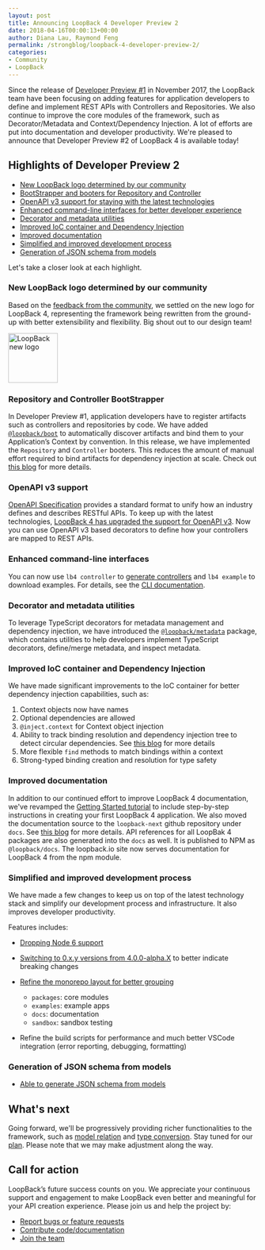 ```yaml
---
layout: post
title: Announcing LoopBack 4 Developer Preview 2
date: 2018-04-16T00:00:13+00:00
author: Diana Lau, Raymond Feng
permalink: /strongblog/loopback-4-developer-preview-2/
categories:
- Community
- LoopBack
---
```


Since the release of [Developer Preview #1][dp1]
in November 2017, the LoopBack team have been focusing on adding features for application developers to define and implement REST APIs with Controllers and Repositories. 
We also continue to improve the core modules of the framework, such as Decorator/Metadata and
Context/Dependency Injection. A lot of efforts are put into documentation and
developer productivity. We're pleased to announce that Developer Preview #2
of LoopBack 4 is available today!

## Highlights of Developer Preview 2

* [New LoopBack logo determined by our community](#new-loopback-logo-determined-by-our-community)
* [BootStrapper and booters for Repository and Controller](#repository-and-controller-bootstrapper)
* [OpenAPI v3 support for staying with the latest technologies](#openapi-v3-support)
* [Enhanced command-line interfaces for better developer experience](#enhanced-command-line-interfaces)
* [Decorator and metadata utilities](#decorator-and-metadata-utilities)
* [Improved IoC container and Dependency Injection](#improved-ioc-container-and-dependency-injection)
* [Improved documentation](#improved-documentation)
* [Simplified and improved development process](#development-process)
* [Generation of JSON schema from models](#generation-of-json-schema-from-models)

Let's take a closer look at each highlight.

<!--more-->

### New LoopBack logo determined by our community

Based on the [feedback from the community][logo], we settled on the new logo
for LoopBack 4, representing the framework being rewritten from the ground-up
with better extensibility and flexibility. Big shout out to our design team!

<img src="http://loopback.io/images/branding/mark/blue/loopback.jpg" alt="LoopBack new logo" style="width: 100px; margin:auto;"/>

### Repository and Controller BootStrapper

In Developer Preview #1, application developers have to register artifacts such
as controllers and repositories by code. We have added [`@loopback/boot`][boot-git]
to automatically discover artifacts and bind them to your Application’s Context
by convention. In this release, we have implemented the `Repository` and
`Controller` booters. This reduces the amount of manual effort required to
bind artifacts for dependency injection at scale. Check out [this blog][boot-blog]
for more details.

### OpenAPI v3 support

[OpenAPI Specification][oas] provides a standard format to unify how an industry
defines and describes RESTful APIs. To keep up with the latest technologies,
[LoopBack 4 has upgraded the support for OpenAPI v3][swagger-to-oas3]. Now you
can use OpenAPI v3 based decorators to define how your controllers are mapped
to REST APIs.

### Enhanced command-line interfaces

You can now use `lb4 controller` to [generate controllers][controller-blog]
and `lb4 example` to download examples. For details, see the [CLI documentation][cli-doc].

### Decorator and metadata utilities

To leverage TypeScript decorators for metadata management and dependency
injection, we have introduced the [`@loopback/metadata`][metadata] package,
which contains utilities to help developers implement TypeScript decorators,
define/merge metadata, and inspect metadata.

### Improved IoC container and Dependency Injection

We have made significant improvements to the IoC container for better dependency
injection capabilities, such as:

1.  Context objects now have names
2.  Optional dependencies are allowed
3.  `@inject.context` for Context object injection
4.  Ability to track binding resolution and dependency injection tree to detect
    circular dependencies. See [this blog][di-blog] for more details
5.  More flexible `find` methods to match bindings within a context
6.  Strong-typed binding creation and resolution for type safety

### Improved documentation

In addition to our continued effort to improve LoopBack 4 documentation,
we've revamped the [Getting Started tutorial][todo] to include step-by-step
instructions in creating your first LoopBack 4 application. We also moved the
documentation source to the `loopback-next` github repository under `docs`. See
[this blog][docs-blog] for more details. API references for all LoopBak 4
packages are also generated into the `docs` as well. It is published to NPM as
`@loopback/docs`. The loopback.io site now serves documentation for LoopBack 4
from the npm module.

### Simplified and improved development process

We have made a few changes to keep us on top of the latest technology stack and
simplify our development process and infrastructure. It also improves developer
productivity.

Features includes:

* [Dropping Node 6 support][node6-blog]
* [Switching to 0.x.y versions from 4.0.0-alpha.X][0.x.y] to better indicate breaking changes
* [Refine the monorepo layout for better grouping](https://github.com/strongloop/loopback-next/pull/1231)

  * `packages`: core modules
  * `examples`: example apps
  * `docs`: documentation
  * `sandbox`: sandbox testing

* Refine the build scripts for performance and much better VSCode integration
  (error reporting, debugging, formatting)

### Generation of JSON schema from models

* [Able to generate JSON schema from models][json-schema-blog]

## What's next

Going forward, we'll be progressively providing richer functionalities to the framework,
such as [model relation](https://github.com/strongloop/loopback-next/issues/1032) and [type conversion](https://github.com/strongloop/loopback-next/issues/755). Stay tuned for our [plan][plan].
Please note that we may make adjustment along the way.

## Call for action

LoopBack’s future success counts on you. We appreciate your continuous support and engagement to make LoopBack even better and meaningful for your API creation experience. Please join us and help the project by:

* [Report bugs or feature requests](https://github.com/strongloop/loopback-next/issues)
* [Contribute code/documentation](https://github.com/strongloop/loopback-next/blob/master/docs/CONTRIBUTING.md)
* [Join the team](https://github.com/strongloop/loopback-next/issues/110)

[dp1]: https://strongloop.com/strongblog/loopback-4-developer-preview-release
[logo]: https://strongloop.com/strongblog/thanks-loopback-4-logo/
[boot-git]: https://github.com/strongloop/loopback-next/tree/master/packages/boot
[boot-blog]: https://strongloop.com/strongblog/introducing-boot-for-loopback-4
[oas]: https://github.com/OAI/OpenAPI-Specification
[swagger-to-oas3]: https://strongloop.com/strongblog/upgrade-from-swagger-to-openapi-3/
[controller-blog]: https://strongloop.com/strongblog/generate-controllers-loopback-4-cli/
[cli-doc]: http://loopback.io/doc/en/lb4/Command-line-interface.html
[todo]: http://loopback.io/doc/en/lb4/todo-tutorial.html
[metadata]: https://github.com/strongloop/loopback-next/blob/master/packages/metadata
[di-blog]: https://strongloop.com/strongblog/loopback-4-track-down-dependency-injections/
[node6-blog]: https://strongloop.com/strongblog/loopback-4-dropping-node6
[docs-blog]: https://strongloop.com/strongblog/march-2018-milestone/
[0.x.y]: https://github.com/strongloop/loopback-next/issues/954
[json-schema-blog]: https://strongloop.com/strongblog/loopback-4-json-schema-generation
[plan]: https://github.com/strongloop/loopback-next/wiki/Upcoming-Releases

